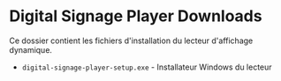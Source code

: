 # Digital Signage Player Downloads

Ce dossier contient les fichiers d'installation du lecteur d'affichage dynamique.

- `digital-signage-player-setup.exe` - Installateur Windows du lecteur